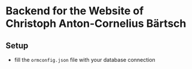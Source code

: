 # Backend for the Website of Christoph Anton-Cornelius Bärtsch
## Setup
- fill the `ormconfig.json` file with your database connection